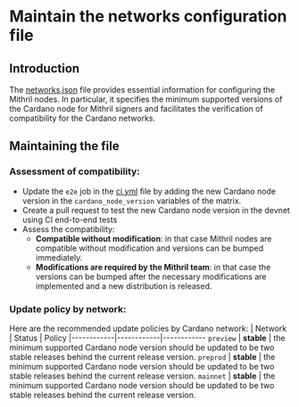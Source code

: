 # Maintain the networks configuration file

## Introduction

The [networks.json](../../../networks.json) file provides essential information for configuring the Mithril nodes. In particular, it specifies the minimum supported versions of the Cardano node for Mithril signers and facilitates the verification of compatibility for the Cardano networks.

## Maintaining the file

### Assessment of compatibility:

- Update the `e2e` job in the [ci.yml](../../../.github/workflows/ci.yml) file by adding the new Cardano node version in the `cardano_node_version` variables of the matrix.
- Create a pull request to test the new Cardano node version in the devnet using CI end-to-end tests
- Assess the compatibility:
  - **Compatible without modification**: in that case Mithril nodes are compatible without modification and versions can be bumped immediately.
  - **Modifications are required by the Mithril team**: in that case the versions can be bumped after the necessary modifications are implemented and a new distribution is released.

### Update policy by network:

Here are the recommended update policies by Cardano network:
| Network | Status | Policy
|------------|------------|------------
`preview` | **stable** | the minimum supported Cardano node version should be updated to be two stable releases behind the current release version.
`preprod` | **stable** | the minimum supported Cardano node version should be updated to be two stable releases behind the current release version.
`mainnet` | **stable** | the minimum supported Cardano node version should be updated to be two stable releases behind the current release version.
